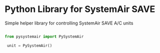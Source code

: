 # Python Library for SystemAir SAVE

Simple helper library for controlling SystemAir SAVE A/C units


```py

from pysystemair import PySystemAir

 unit = PySystemAir()


```